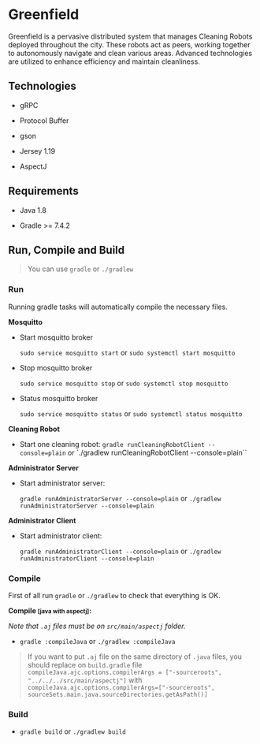 # Greenfield

Greenfield is a pervasive distributed system that manages Cleaning Robots deployed throughout the city. These robots act as peers, working together to autonomously navigate and clean various areas. Advanced technologies are utilized to enhance efficiency and maintain cleanliness.

## Technologies

- gRPC

- Protocol Buffer

- gson

- Jersey 1.19

- AspectJ

## Requirements

- Java 1.8 

- Gradle >= 7.4.2 

## Run, Compile and Build

> You can use `gradle` or `./gradlew`  


### Run

Running gradle tasks will automatically compile the necessary files.

**Mosquitto**

- Start mosquitto broker
    
    `sudo service mosquitto start` or `sudo systemctl start mosquitto`

- Stop mosquitto broker

    `sudo service mosquitto stop` or `sudo systemctl stop mosquitto`

- Status mosquitto broker

    `sudo service mosquitto status` or `sudo systemctl status mosquitto`

**Cleaning Robot**

- Start one cleaning robot:
    `gradle runCleaningRobotClient --console=plain` or `./gradlew runCleaningRobotClient --console=plain``

**Administrator Server**

- Start administrator server:
   
   `gradle runAdministratorServer --console=plain` or `./gradlew runAdministratorServer --console=plain` 

**Administrator Client**

- Start administrator client:
   
   `gradle runAdministratorClient --console=plain` or `./gradlew runAdministratorClient --console=plain` 

### Compile 

First of all run `gradle` or `./gradlew` to check that everything is OK.

**Compile <small>[java with aspectj]</small>:**

*Note that `.aj` files must be on `src/main/aspectj` folder.*

- `gradle :compileJava` or `./gradlew :compileJava`

> If you want to put `.aj` file on the same directory of `.java` files, 
you should replace on `build.gradle` file `compileJava.ajc.options.compilerArgs = ["-sourceroots", "../../../src/main/aspectj"]` 
with `compileJava.ajc.options.compilerArgs=["-sourceroots", sourceSets.main.java.sourceDirectories.getAsPath()]`

### Build

- `gradle build` or `./gradlew build`

